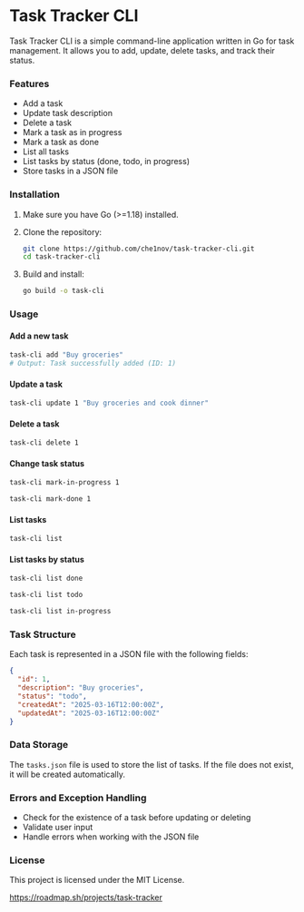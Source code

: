 # Task Tracker CLI

Task Tracker CLI is a simple command-line application written in Go for task management. It allows you to add, update, delete tasks, and track their status.

### Features

- Add a task
- Update task description
- Delete a task
- Mark a task as in progress
- Mark a task as done
- List all tasks
- List tasks by status (done, todo, in progress)
- Store tasks in a JSON file

### Installation

1. Make sure you have Go (>=1.18) installed.

2. Clone the repository:
   ```sh
   git clone https://github.com/che1nov/task-tracker-cli.git
   cd task-tracker-cli
   ```

3. Build and install:
   ```sh
   go build -o task-cli
   ```

### Usage

#### Add a new task

```sh
task-cli add "Buy groceries"
# Output: Task successfully added (ID: 1)
```

#### Update a task

```sh
task-cli update 1 "Buy groceries and cook dinner"
```

#### Delete a task

```sh
task-cli delete 1
```

#### Change task status

```sh
task-cli mark-in-progress 1
```

```sh
task-cli mark-done 1
```

#### List tasks

```sh
task-cli list
```

#### List tasks by status

```sh
task-cli list done
```

```sh
task-cli list todo
```

```sh
task-cli list in-progress
```

### Task Structure

Each task is represented in a JSON file with the following fields:

```json
{
  "id": 1,
  "description": "Buy groceries",
  "status": "todo",
  "createdAt": "2025-03-16T12:00:00Z",
  "updatedAt": "2025-03-16T12:00:00Z"
}
```

### Data Storage

The `tasks.json` file is used to store the list of tasks. If the file does not exist, it will be created automatically.

### Errors and Exception Handling

- Check for the existence of a task before updating or deleting
- Validate user input
- Handle errors when working with the JSON file

### License

This project is licensed under the MIT License.

https://roadmap.sh/projects/task-tracker